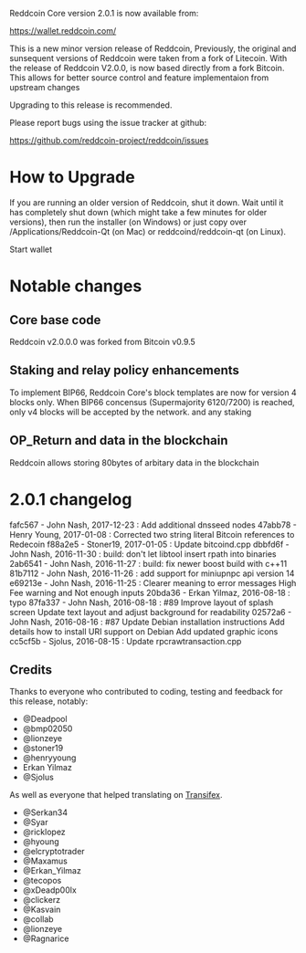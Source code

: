 Reddcoin Core version 2.0.1 is now available from:

  https://wallet.reddcoin.com/

This is a new minor version release of Reddcoin,
Previously, the original and sunsequent versions of Reddcoin were taken from a fork of Litecoin.
With the release of Reddcoin V2.0.0, is now based directly from a fork Bitcoin.
This allows for better source control and feature implementaion from upstream changes

Upgrading to this release is recommended.

Please report bugs using the issue tracker at github:

  https://github.com/reddcoin-project/reddcoin/issues

How to Upgrade
===============

If you are running an older version of Reddcoin, shut it down. Wait until it has completely
shut down (which might take a few minutes for older versions), then run the
installer (on Windows) or just copy over /Applications/Reddcoin-Qt (on Mac) or
reddcoind/reddcoin-qt (on Linux).

Start wallet

Notable changes
================

Core base code
------------------------------------

Reddcoin v2.0.0.0 was forked from Bitcoin v0.9.5

Staking and relay policy enhancements
------------------------------------

To implement BIP66, Reddcoin Core's block templates are now for version 4 blocks only.
When BIP66 concensus (Supermajority 6120/7200) is reached, only v4 blocks will be accepted by the network.
and any staking

OP_Return and data in the blockchain
------------------------------------
Reddcoin allows storing 80bytes of arbitary data in the blockchain

2.0.1 changelog
===============
fafc567 - John Nash, 2017-12-23 : Add additional dnsseed nodes
47abb78 - Henry Young, 2017-01-08 : Corrected two string literal Bitcoin references to Redecoin
f88a2e5 - Stoner19, 2017-01-05 : Update bitcoind.cpp
dbbfd6f - John Nash, 2016-11-30 : build: don't let libtool insert rpath into binaries
2ab6541 - John Nash, 2016-11-27 : build: fix newer boost build with c++11
81b7112 - John Nash, 2016-11-26 : add support for miniupnpc api version 14
e69213e - John Nash, 2016-11-25 : Clearer meaning to error messages High Fee warning and Not enough inputs
20bda36 - Erkan Yilmaz, 2016-08-18 : typo
87fa337 - John Nash, 2016-08-18 : #89 Improve layout of splash screen Update text layout and adjust background for readability
02572a6 - John Nash, 2016-08-16 : #87 Update Debian installation instructions Add details how to install URI support on Debian Add updated graphic icons
cc5cf5b - Sjolus, 2016-08-15 : Update rpcrawtransaction.cpp


Credits
--------

Thanks to everyone who contributed to coding, testing and feedback for this release, notably:

- @Deadpool
- @bmp02050
- @lionzeye
- @stoner19
- @henryyoung
- Erkan Yilmaz
- @Sjolus


As well as everyone that helped translating on [Transifex](https://www.transifex.com/reddcoin/reddcoin/).
- @Serkan34
- @Syar
- @ricklopez
- @hyoung
- @elcryptotrader
- @Maxamus
- @Erkan_Yilmaz
- @tecopos
- @xDeadp00lx
- @clickerz
- @Kasvain
- @collab
- @lionzeye
- @Ragnarice


